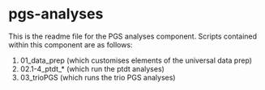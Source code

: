 pgs-analyses
================

This is the readme file for the PGS analyses component. Scripts
contained within this component are as follows:

1.  01_data_prep (which customises elements of the universal data prep)
2.  02.1-4_ptdt\_\* (which run the ptdt analyses)
3.  03_trioPGS (which runs the trio PGS analyses)
